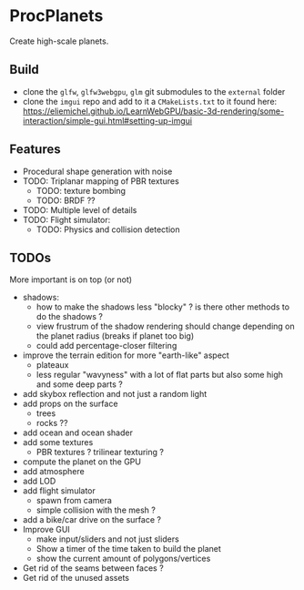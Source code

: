 # ProcPlanets

Create high-scale planets.

## Build

- clone the `glfw`, `glfw3webgpu`, `glm` git submodules to the `external` folder
- clone the `imgui` repo and add to it a `CMakeLists.txt` to it found here: https://eliemichel.github.io/LearnWebGPU/basic-3d-rendering/some-interaction/simple-gui.html#setting-up-imgui

## Features

- Procedural shape generation with noise
- TODO: Triplanar mapping of PBR textures
  - TODO: texture bombing
  - TODO: BRDF ??
- TODO: Multiple level of details
- TODO: Flight simulator:
  - TODO: Physics and collision detection

## TODOs

More important is on top (or not)

- shadows:
  - how to make the shadows less "blocky" ? is there other methods to do the shadows ?
  - view frustrum of the shadow rendering should change depending on the planet radius (breaks if planet too big)
  - could add percentage-closer filtering
- improve the terrain edition for more "earth-like" aspect
  - plateaux
  - less regular "wavyness" with a lot of flat parts but also some high and some deep parts ?
- add skybox reflection and not just a random light
- add props on the surface
  - trees
  - rocks ??
- add ocean and ocean shader
- add some textures
  - PBR textures ? trilinear texturing ?
- compute the planet on the GPU
- add atmosphere
- add LOD
- add flight simulator
  - spawn from camera
  - simple collision with the mesh ?
- add a bike/car drive on the surface ?
- Improve GUI
  - make input/sliders and not just sliders
  - Show a timer of the time taken to build the planet
  - show the current amount of polygons/vertices
- Get rid of the seams between faces ?
- Get rid of the unused assets